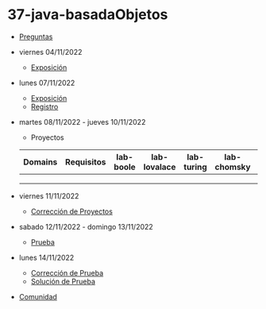 # 37-java-basadaObjetos

- [Preguntas](https://escuela.it/cursos/curso-recurrencia-desarrollo-software/clase/patron)
- viernes 04/11/2022
  - [Exposición](https://escuela.it/cursos/curso-recurrencia-desarrollo-software/clase/patron)
- lunes 07/11/2022
  - [Exposición](https://escuela.it/cursos/curso-recurrencia-desarrollo-software/clase/patron)
  - [Registro](https://forms.gle/pA2QvsW32P4KtTD77)
- martes 08/11/2022 - jueves 10/11/2022
  - Proyectos
  
  |Domains|Requisitos|lab-boole|lab-lovalace|lab-turing|lab-chomsky|lab-bernersLee|
  |-------|----------|---------|------------|----------|-----------|--------------|
  |       |          |         |            |          |           |              |
  |       |          |         |            |          |           |              |
  |       |          |         |            |          |           |              |
- viernes 11/11/2022
  - [Corrección de Proyectos](https://escuela.it/cursos/curso-recurrencia-desarrollo-software/clase/patron)
- sabado 12/11/2022 - domingo 13/11/2022
  - [Prueba](https://forms.gle/hB9UJoN2PYiexctH8)
- lunes 14/11/2022
  - [Corrección de Prueba](https://escuela.it/cursos/curso-recurrencia-desarrollo-software/clase/patron)
  - [Solución de Prueba](https://docs.google.com/spreadsheets/d/1Uwtqa5VdD5wK2X7eLgkS6_th16aPnsW8pa5Ft2TyLPo/edit#gid=0)
- [Comunidad](https://app.slack.com/client/T02S3KYD464/C02UL9D0F4G)
